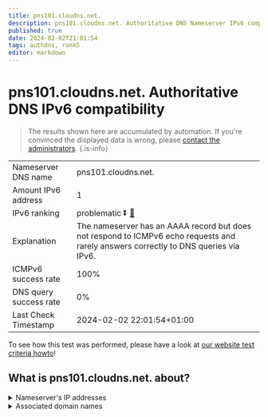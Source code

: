 ```yaml
---
title: pns101.cloudns.net.
description: pns101.cloudns.net. Authoritative DNS Nameserver IPv6 compatibility
published: true
date: 2024-02-02T21:01:54
tags: authdns, rank5
editor: markdown
---
```


# pns101.cloudns.net. Authoritative DNS IPv6 compatibility

> The results shown here are accumulated by automation. If you're convinced the displayed data is wrong, please [contact the administrators](/howto/chat). 
{.is-info}




|   |   |
| - | - |
| Nameserver DNS name | pns101.cloudns.net.
| Amount IPv6 address | 1
| IPv6 ranking | problematic :arrow_double_down: [🔗](/howto/ranking) |
| Explanation | The nameserver has an AAAA record but does not respond to ICMPv6 echo requests and rarely answers correctly to DNS queries via IPv6. |
| ICMPv6 success rate | 100%|
| DNS query success rate | 0% |
| Last Check Timestamp | 2024-02-02 22:01:54+01:00 |

To see how this test was performed, please have a look at [our website test criteria howto](/howto/testcriteria/authdns)!


## What is pns101.cloudns.net. about?




<details>
<summary>Nameserver's IP addresses</summary>

2a06:fb00:1::1:99

</details>



<details>
<summary>Associated domain names</summary>

www.spiegel.de

</details>
